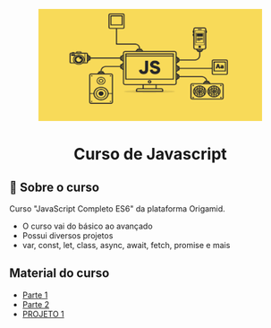 <p align="center">
  <img src="/imagens/js.png" alt="js" width=400 height=200>
</p>

<h1 align="center">
    Curso de Javascript
</h1>
 

## :notebook_with_decorative_cover: Sobre o curso

Curso "JavaScript Completo ES6" da plataforma Origamid.
 - O curso vai do básico ao avançado
 - Possui diversos projetos
 - var, const, let, class, async, await, fetch, promise e mais

## Material do curso
 - [Parte 1][1]
 - [Parte 2][2]
 - [PROJETO 1][3]

 


[1]: https://github.com/amandazk/curso-javascript/tree/master/parte-1
[2]: https://github.com/amandazk/curso-javascript/tree/master/parte-2
[3]: https://github.com/amandazk/curso-javascript/tree/master/projeto-1


